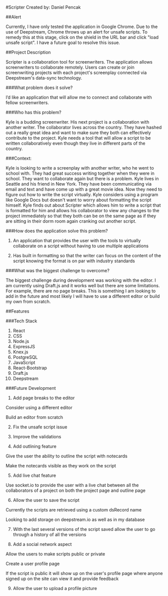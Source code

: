 #Scripter
Created by: Daniel Pencak

##Alert

Currently, I have only tested the application in Google Chrome. Due to the use of Deepstream, Chrome throws up an alert for unsafe scripts. To remedy this at this stage, click on the shield in the URL bar and click "load unsafe script". I have a future goal to resolve this issue.

##Project Description

Scripter is a collaboration tool for screenwriters. The application allows screenwriters to collaborate remotely. Users can create or join screenwriting projects with each project's screenplay connected via Deepstream's data-sync technology.

###What problem does it solve?

I’d like an application that will allow me to connect and collaborate with fellow screenwriters.

###Who has this problem?

Kyle is a budding screenwriter. His next project is a collaboration with another writer. The collaborator lives across the country. They have hashed out a really great idea and want to make sure they both can effectively contribute to the project. Kyle needs a tool that will allow a script to be written collaboratively even though they live in different parts of the country.

###Context:

Kyle is looking to write a screenplay with another writer, who he went to school with. They had great success writing together when they were in school. They want to collaborate again but there is a problem. Kyle lives in Seattle and his friend in New York. They have been communicating via email and text and have come up with a great movie idea. Now they need to figure out how to write the script virtually. Kyle considers using a program like Google Docs but doesn't want to worry about formatting the script himself. Kyle finds out about Scripter which allows him to write a script that is formatted for him and allows his collaborator to view any changes to the project immediately so that they both can be on the same page as if they are sitting in their dorm room again cranking out another script.

###How does the application solve this problem?

1. An application that provides the user with the tools to virtually    collaborate on a script without having to use multiple applications

2. Has built in formatting so that the writer can focus on the content of the script knowing the format is on par with industry standards

###What was the biggest challenge to overcome?

The biggest challenge during development was working with the editor. I am currently using Draft.js and it works well but there are some limitations. For example, there are no page breaks. This is something I am looking to add in the future and most likely I will have to use a different editor or build my own from scratch.

##Features

###Tech Stack

1. React
2. CSS
3. Node.js
4. ExpressJS
5. Knex.js
6. PostgreSQL
7. JavaScript
8. React-Bootstrap
9. Draft.js
10. Deepstream

###Future Development

1. Add page breaks to the editor

  Consider using a different editor

  Build an editor from scratch

2. Fix the unsafe script issue

3. Improve the validations

4. Add outlining feature

  Give the user the ability to outline the script with notecards

  Make the notecards visible as they work on the script

5. Add live chat feature

  Use socket.io to provide the user with a live chat between all the collaborators of a project on both the project page and outline page

6. Allow the user to save the script

  Currently the scripts are retrieved using a custom dsRecord name

  Looking to add storage on deepstream.io as well as in my database

7. With the last several versions of the script saved allow the user to go through a history of all the versions

8. Add a social network aspect

  Allow the users to make scripts public or private

  Create a user profile page

  If the script is public it will show up on the user's profile page where anyone signed up on the site can view it and provide feedback

9. Allow the user to upload a profile picture
